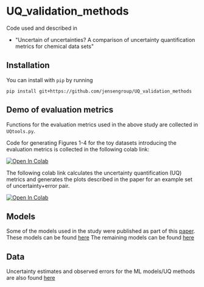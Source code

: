 # UQ_validation_methods

Code used and described in

* "Uncertain of uncertainties? A comparison of uncertainty quantification metrics for chemical data sets"

## Installation
You can install with `pip` by running
```
pip install git+https://github.com/jensengroup/UQ_validation_methods
```

## Demo of evaluation metrics

Functions for the  evaluation metrics used in the above study are collected in ```UQtools.py```.

Code for generating Figures 1-4 for the toy datasets introducing the evaluation metrics is collected in the following
colab link:

<a href="https://colab.research.google.com/drive/1BqOZChAsEy-Lrj_xAKovLjLubMFVg_vm">
  <img src="https://colab.research.google.com/assets/colab-badge.svg" alt="Open In Colab"/>
</a>


The following colab link calculates the uncertainty quantification (UQ) metrics and  generates the plots described in the paper for an example set of uncertainty+error pair.

<a href="https://colab.research.google.com/drive/1Jgm9XJvWHQJwWaF_GyDZpEbU_Kk1SSPb">
  <img src="https://colab.research.google.com/assets/colab-badge.svg" alt="Open In Colab"/>
</a>

## Models
Some of the models used in the study were published as part of this [paper](https://scipost.org/SciPostChem.2.1.002). These models can be found [here](https://sid.erda.dk/sharelink/eUVFpTDU62) 
The remaining models can be found [here](https://sid.erda.dk/sharelink/dNF1IjDPQB)

## Data
Uncertainty estimates and observed errors for the ML models/UQ methods are also found [here](https://sid.erda.dk/sharelink/dNF1IjDPQB)



